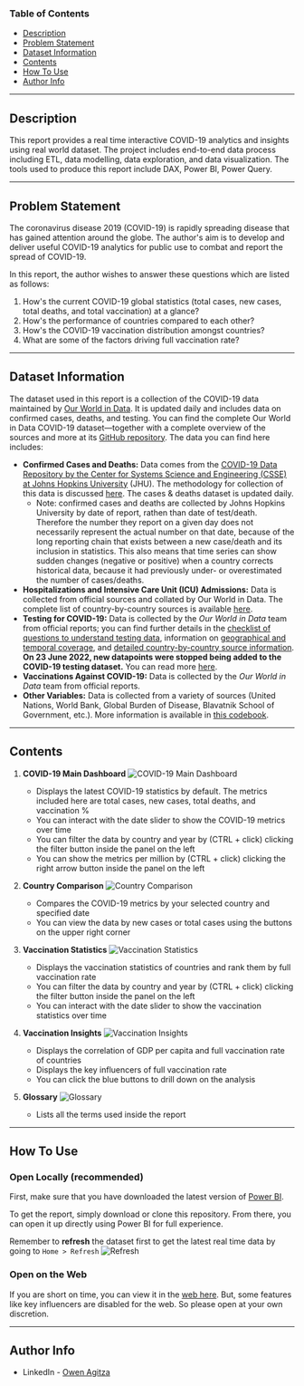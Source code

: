 ### Table of Contents
- [Description](#description)
- [Problem Statement](#problem-statement)
- [Dataset Information](#dataset-information)
- [Contents](#contents)
- [How To Use](#how-to-use)
- [Author Info](#author-info)

---

## Description
This report provides a real time interactive COVID-19 analytics and insights using real world dataset. The project includes end-to-end data process including ETL, data modelling, data exploration, and data visualization. The tools used to produce this report include DAX, Power BI, Power Query.

---

## Problem Statement
The coronavirus disease 2019 (COVID-19) is rapidly spreading disease that has gained attention around the globe. The author's aim is to develop and deliver useful COVID-19 analytics for public use to combat and report the spread of COVID-19.

In this report, the author wishes to answer these questions which are listed as follows:

1. How's the current COVID-19 global statistics (total cases, new cases, total deaths, and total vaccination) at a glance?
1. How's the performance of countries compared to each other?
1. How's the COVID-19 vaccination distribution amongst countries?
1. What are some of the factors driving full vaccination rate?

---

## Dataset Information
The dataset used in this report is a collection of the COVID-19 data maintained by [Our World in Data](https://ourworldindata.org/coronavirus). It is updated daily and includes data on confirmed cases, deaths, and testing. You can find the complete Our World in Data COVID-19 dataset—together with a complete overview of the sources and more at its [GitHub repository](https://github.com/owid/covid-19-data/tree/master/public/data/). The data you can find here includes:

- **Confirmed Cases and Deaths:** Data comes from the [COVID-19 Data Repository by the Center for Systems Science and Engineering (CSSE) at Johns Hopkins University](https://github.com/CSSEGISandData/COVID-19) (JHU). The methodology for collection of this data is discussed [here](https://ourworldindata.org/coronavirus-source-data). The cases & deaths dataset is updated daily.
  - Note: confirmed cases and deaths are collected by Johns Hopkins University by date of report, rathen than date of test/death. Therefore the number they report on a given day does not necessarily represent the actual number on that date, because of the long reporting chain that exists between a new case/death and its inclusion in statistics. This also means that time series can show sudden changes (negative or positive) when a country corrects historical data, because it had previously under- or overestimated the number of cases/deaths.
- **Hospitalizations and Intensive Care Unit (ICU) Admissions:** Data is collected from official sources and collated by Our World in Data. The complete list of country-by-country sources is available [here](https://github.com/owid/covid-19-data/blob/master/public/data/hospitalizations/locations.csv).
- **Testing for COVID-19:** Data is collected by the _Our World in Data_ team from official reports; you can find
further details in the [checklist of questions to understand testing
data](https://ourworldindata.org/coronavirus-testing#our-checklist-for-covid-19-testing-data), information on
[geographical and temporal
coverage](https://ourworldindata.org/coronavirus-testing#which-countries-do-we-have-testing-data-for), and [detailed
country-by-country source information](https://ourworldindata.org/coronavirus-testing#source-information-country-by-country). **On 23 June 2022, new datapoints were stopped being added to the COVID-19 testing dataset.** You can read more [here](https://github.com/owid/covid-19-data/discussions/2667).
- **Vaccinations Against COVID-19:** Data is collected by the _Our World in Data_ team from official reports.
- **Other Variables:** Data is collected from a variety of sources (United Nations, World Bank, Global Burden of Disease, Blavatnik School of Government, etc.). More information is available in [this codebook](https://github.com/owid/covid-19-data/tree/master/public/data/owid-covid-codebook.csv).

---

## Contents
1. **COVID-19 Main Dashboard**
![COVID-19 Main Dashboard](Images/page1.jpg)
    - Displays the latest COVID-19 statistics by default. The metrics included here are total cases, new cases, total deaths, and vaccination %
    - You can interact with the date slider to show the COVID-19 metrics over time
    - You can filter the data by country and year by (CTRL + click) clicking the filter button inside the panel on the left
    - You can show the metrics per million by (CTRL + click) clicking the right arrow button inside the panel on the left

1. **Country Comparison**
![Country Comparison](Images/page2.jpg)
    - Compares the COVID-19 metrics by your selected country and specified date
    - You can view the data by new cases or total cases using the buttons on the upper right corner

1. **Vaccination Statistics**
![Vaccination Statistics](Images/page3.jpg)
    - Displays the vaccination statistics of countries and rank them by full vaccination rate
    - You can filter the data by country and year by (CTRL + click) clicking the filter button inside the panel on the left
    - You can interact with the date slider to show the vaccination statistics over time

1. **Vaccination Insights**
![Vaccination Insights](Images/page4.jpg)
    - Displays the correlation of GDP per capita and full vaccination rate of countries
    - Displays the key influencers of full vaccination rate
    - You can click the blue buttons to drill down on the analysis

1. **Glossary**
![Glossary](Images/glossary.jpg)
    - Lists all the terms used inside the report

---

## How To Use

### Open Locally (recommended)
First, make sure that you have downloaded the latest version of [Power BI](https://www.microsoft.com/en-us/download/details.aspx?id=58494).

To get the report, simply download or clone this repository. From there, you can open it up directly using Power BI for full experience.

Remember to **refresh** the dataset first to get the latest real time data by going to `Home > Refresh`
![Refresh](Images/refresh.jpg)

### Open on the Web
If you are short on time, you can view it in the [web here](https://app.powerbi.com/view?r=eyJrIjoiMjFjMmU5MzktNzRlOC00ZmM2LWFkMjAtY2I1ZjQ0ZWQ0NWM5IiwidCI6IjFjNzkxY2Y3LTIwODctNGYyMC1hMGQzLTIwNjEyNGM2ZDllZiIsImMiOjEwfQ%3D%3D). But, some features like key influencers are disabled for the web. So please open at your own discretion.

---

## Author Info
- LinkedIn - [Owen Agitza](https://www.linkedin.com/in/owenagitza/)


